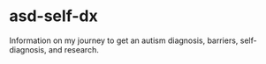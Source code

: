 # asd-self-dx
Information on my journey to get an autism diagnosis, barriers, self-diagnosis, and research.
